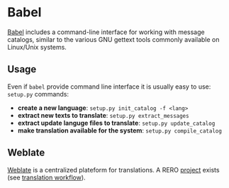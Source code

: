 # Babel

[Babel](http://babel.pocoo.org/) includes a command-line interface for working with message catalogs, similar to the various GNU gettext tools commonly available on Linux/Unix systems.

## Usage

Even if `babel` provide command line interface it is usually easy to use: `setup.py` commands:

- **create a new language**: `setup.py init_catalog -f <lang>`
- **extract new texts to translate**: `setup.py extract_messages`
- **extract update languge files to translate**: `setup.py update_catalog`
- **make translation available for the system**: `setup.py compile_catalog`

## Weblate

[Weblate](https://hosted.weblate.org) is a centralized plateform for translations. A RERO [project](https://hosted.weblate.org/projects/rero_plus/) exists (see [translation workflow](translations-workflow.md)).
